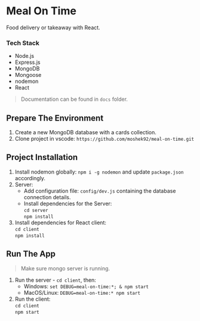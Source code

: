 # Meal On Time

Food delivery or takeaway with React.

### Tech Stack
* Node.js
* Express.js
* MongoDB
* Mongoose
* nodemon
* React

> Documentation can be found in `docs` folder.

## Prepare The Environment
1. Create a new MongoDB database with a cards collection.
2. Clone project in vscode: `https://github.com/moshek92/meal-on-time.git`

## Project Installation
1. Install nodemon globally: `npm i -g nodemon` and update `package.json` accordingly.
2. Server:
    * Add configuration file: `config/dev.js` containing the database connection details.
    * Install dependencies for the Server:  
    `cd server`  
    `npm install`
3. Install dependencies for React client:  
    `cd client`  
    `npm install`

## Run The App
> Make sure mongo server is running.

1. Run the server - `cd client`, then:
    * Windows: `set DEBUG=meal-on-time:*; & npm start`
    * MacOS/Linux: `DEBUG=meal-on-time:* npm start`
2. Run the client:  
`cd client`  
`npm start`
